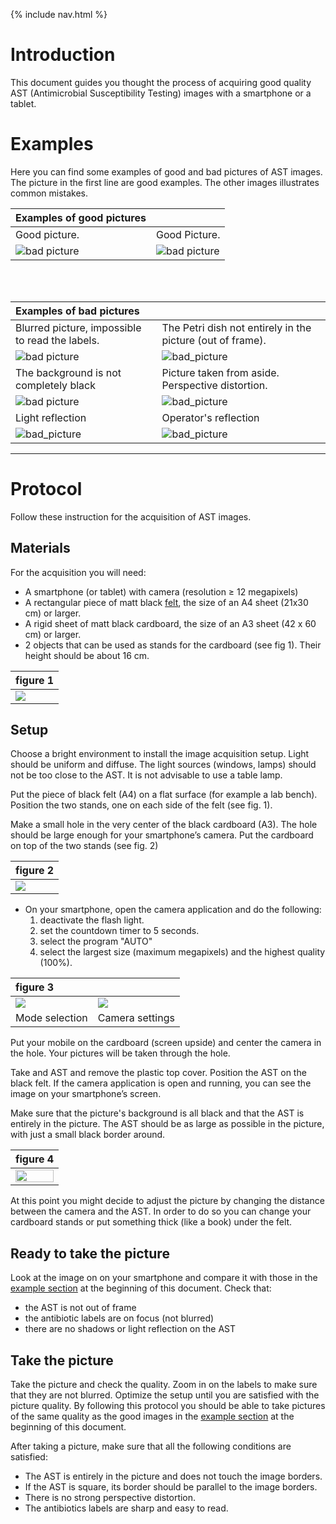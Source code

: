{% include nav.html %}

# Introduction #
This document guides you thought the process of acquiring good quality AST (Antimicrobial Susceptibility Testing) images with a smartphone or a tablet.

# <a name="examples"></a> Examples #

Here you can find some examples of good and bad pictures of AST images.
The picture in the first line are good examples. The other images illustrates common mistakes.


| Examples of good pictures                       |                                                            |
|:------------------------------------------------|:-----------------------------------------------------------|
| Good picture.                                   | Good Picture.                                              |
| ![bad picture][good_sq]                         | ![bad picture][good_circle]                                |

<br><br>

| Examples of bad pictures                        |                                                            |
|:------------------------------------------------|:-----------------------------------------------------------|
| Blurred picture, impossible to read the labels. | The Petri dish not entirely in the picture (out of frame). |
| ![bad picture][bad_blurred]                     | ![bad_picture][bad_oof]                                    |
| The background is not completely black          | Picture taken from aside. Perspective distortion.          |
| ![bad picture][bad_no_black]                    | ![bad_picture][bad_pers]                                   |
| Light reflection                                | Operator's reflection                                      |
| ![bad_picture][bad_reflex]                      | ![bad_picture][bad_op]                                     |

[bad_no_black]:images/IMG_20180130_205107.jpg
[good_sq]:images/IMG_20180107_183954.jpg
[good_circle]:images/IMG_20180107_184123.jpg
[bad_blurred]:images/IMG_20180107_183257.jpg
[bad_op]:images/IMG_20171225_182209_enhanced.jpg
[bad_oof]:images/bad_frame.jpg
[bad_pers]:images/bad_perspective.jpg
[bad_reflex]:images/bad_reflex.jpg


<hr id="my_hr">

# Protocol #

Follow these instruction for the acquisition of AST images.

## <a name="materials"></a> Materials ##

For the acquisition you will need:

- A smartphone (or tablet) with camera (resolution ≥ 12 megapixels)
- A rectangular piece of matt black [felt](https://en.wikipedia.org/wiki/Felt), the size of an A4 sheet (21x30 cm) or larger.
- A rigid sheet of matt black cardboard, the size of an A3 sheet (42 x 60 cm)  or larger.
- 2 objects that can be used as stands for the cardboard (see fig 1). Their height should be about 16 cm.

| figure 1                          |
|:----------------------------------|
| ![](images/protocol_material.jpg) |



## <a name="setup"></a> Setup ##

Choose a bright environment to install the image acquisition setup.
Light should be uniform and diffuse. The light sources (windows, lamps) should not be too close to the AST.
It is not advisable to use a table lamp.

Put the piece of black felt (A4) on a flat surface (for example a lab bench). Position the two stands, one on each side of the felt (see fig. 1).

Make a small hole in the very center of the black cardboard (A3). The hole should be large enough for your smartphone’s camera.
Put the cardboard on top of the two stands (see fig. 2)

| figure 2                       |
|:-------------------------------|
| ![](images/protocol_setup.jpg) |

- On your smartphone, open the camera application and do the following:
	1. deactivate the flash light.
	2. set the countdown timer to 5 seconds.
	3. select the program "AUTO"
	4. select the largest size (maximum megapixels) and the highest quality (100%). 
	

| figure 3                        |                                        |
|:--------------------------------|----------------------------------------|
| ![](images/Screenshot_AUTO.png) | ![](images/Screenshot_SizeQuality.png) |
| Mode selection                  | Camera settings                        |


Put your mobile on the cardboard (screen upside) and center the camera in the hole. Your pictures will be taken through the hole.

Take and AST and remove the plastic top cover. Position the AST on the black felt.
If the camera application is open and running, you can see the image on your smartphone’s screen.

Make sure that the picture's background is all black and that the AST is entirely in the picture.
The AST should be as large as possible in the picture, with just a small black border around.

	
| figure 4                                                 |
|:---------------------------------------------------------|
| <img src="images/protocol_setup_final.jpg" width="100%"> |


At this point you might decide to adjust the picture by changing the distance between the camera and the AST.
In order to do so you can change your cardboard stands or put something thick (like a book) under the felt.

## Ready to take the picture <a name="ready"></a> ##

Look at the image on on your smartphone and compare it with those in the [example section](#examples) at the beginning of this document.
Check that:
- the AST is not out of frame
- the antibiotic labels are on focus (not blurred)
- there are no shadows or light reflection on the AST

## Take the picture <a name="go"></a> ##

Take the picture and check the quality. Zoom in on the labels to make sure that they are not blurred. 
Optimize the setup until you are satisfied with the picture quality.
By following this protocol you should be able to take pictures of the same quality as the good images in the [example section](#examples) at the beginning of this document.

After taking a picture, make sure that all the following conditions are satisfied:
   - The AST is entirely in the picture and does not touch the image borders.
   - If the AST is square, its border should be parallel to the image borders.
   - There is no strong perspective distortion.
   - The antibiotics labels are sharp and easy to read.
